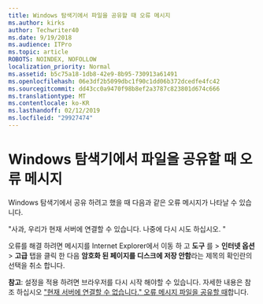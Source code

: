 ```yaml
---
title: Windows 탐색기에서 파일을 공유할 때 오류 메시지
ms.author: kirks
author: Techwriter40
ms.date: 9/19/2018
ms.audience: ITPro
ms.topic: article
ROBOTS: NOINDEX, NOFOLLOW
localization_priority: Normal
ms.assetid: b5c75a18-1db8-42e9-8b95-730913a61491
ms.openlocfilehash: 06e3df2b5099dbc1f90c1dd06b372dcedfe4fc42
ms.sourcegitcommit: dd43cc0a9470f98b8ef2a3787c823801d674c666
ms.translationtype: MT
ms.contentlocale: ko-KR
ms.lasthandoff: 02/12/2019
ms.locfileid: "29927474"
---
```

# <a name="error-message-when-sharing-files-from-windows-explorer"></a>Windows 탐색기에서 파일을 공유할 때 오류 메시지

Windows 탐색기에서 공유 하려고 했을 때 다음과 같은 오류 메시지가 나타날 수 있습니다.
  
"사과, 우리가 현재 서버에 연결할 수 있습니다. 나중에 다시 시도 하십시오. "
  
오류를 해결 하려면 메시지를 Internet Explorer에서 이동 하 고 **도구** 를 \> **인터넷 옵션** \> **고급** 탭을 클릭 한 다음 **암호화 된 페이지를 디스크에 저장 안함**라는 제목의 확인란의 선택을 취소 합니다. 
  
 **참고**: 설정을 적용 하려면 브라우저를 다시 시작 해야할 수 있습니다. 자세한 내용은 참조 하십시오 ["현재 서버에 연결할 수 없습니다." 오류 메시지 파일을 공유할 때](https://go.microsoft.com/fwlink/?linkid=2022914)합니다.
  

